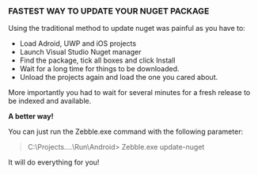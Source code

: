 ﻿
### FASTEST WAY TO UPDATE YOUR NUGET PACKAGE

Using the traditional method to update nuget was painful as you have to:

- Load Adroid, UWP and iOS projects
- Launch Visual Studio Nuget manager
- Find the package, tick all boxes and click Install
- Wait for a long time for things to be downloaded.
- Unload the projects again and load the one you cared about.

More importantly you had to wait for several minutes for a fresh release to be indexed and available.

**A better way!**

You can just run the Zebble.exe command with the following parameter:

> C:\Projects\....\Run\Android> Zebble.exe update-nuget

It will do everything for you!